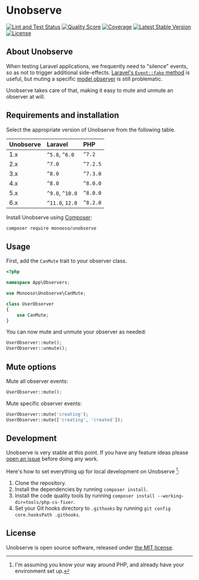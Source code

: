 # Unobserve

<p>
  <a href="https://github.com/monooso/unobserve/actions/workflows/lint-and-test.yml"><img src="https://github.com/monooso/unobserve/actions/workflows/lint-and-test.yml/badge.svg" alt="Lint and Test Status"/></a>
  <a href="https://scrutinizer-ci.com/g/monooso/unobserve"><img src="https://img.shields.io/scrutinizer/g/monooso/unobserve.svg" alt="Quality Score"/></a>
  <a href="https://scrutinizer-ci.com/g/monooso/unobserve"><img src="https://img.shields.io/scrutinizer/coverage/g/monooso/unobserve.svg" alt="Coverage"/></a>
  <a href="https://packagist.org/packages/monooso/unobserve"><img src="https://poser.pugx.org/monooso/unobserve/v/stable.svg" alt="Latest Stable Version"/></a>
  <a href="https://packagist.org/packages/monooso/unobserve"><img src="https://poser.pugx.org/monooso/unobserve/license.svg" alt="License"/></a>
</p>

## About Unobserve
When testing Laravel applications, we frequently need to "silence" events, so as not to trigger additional side-effects. [Laravel's `Event::fake` method](https://laravel.com/docs/mocking#event-fake) is useful, but muting a specific [model observer](https://laravel.com/docs/eloquent#observers) is still problematic.

Unobserve takes care of that, making it easy to mute and unmute an observer at will.

## Requirements and installation
Select the appropriate version of Unobserve from the following table.

| Unobserve | Laravel | PHP |
|:-------|:-----------------|:------------|
| 1.x    | `^5.8`, `^6.0`   | `^7.2`      |
| 2.x    | `^7.0`           | `^7.2.5`    |
| 3.x    | `^8.0`           | `^7.3.0`    |
| 4.x    | `^8.0`           | `^8.0.0`    |
| 5.x    | `^9.0`, `^10.0`  | `^8.0.0`    |
| 6.x    | `^11.0`, `12.0`  | `^8.2.0`    |

Install Unobserve using [Composer](https://getcomposer.org/):

```bash
composer require monooso/unobserve
```

## Usage
First, add the `CanMute` trait to your observer class.

```php
<?php

namespace App\Observers;

use Monooso\Unobserve\CanMute;

class UserObserver
{
    use CanMute;
}
```

You can now mute and unmute your observer as needed:

```php
UserObserver::mute();
UserObserver::unmute();
```

## Mute options

Mute all observer events:

```php
UserObserver::mute();
```

Mute specific observer events:

```php
UserObserver::mute('creating');
UserObserver::mute(['creating', 'created']);
```

## Development
Unobserve is very stable at this point. If you have any feature ideas please [open an issue](https://github.com/monooso/unobserve/issues/new) before doing any work.

Here's how to set everything up for local development on Unobserve [^development]:

[^development]: I'm assuming you know your way around PHP, and already have your environment set up.

1. Clone the repository.
2. Install the dependencies by running `composer install`.
3. Install the code quality tools by running `composer install --working-dir=tools/php-cs-fixer`.
4. Set your Git hooks directory to `.githooks` by running `git config core.hooksPath .githooks`.

## License
Unobserve is open source software, released under [the MIT license](https://github.com/monooso/unobserve/blob/master/LICENSE.txt).
